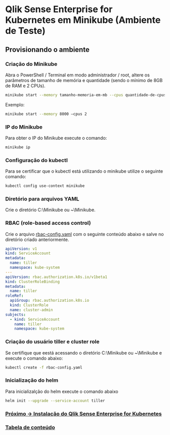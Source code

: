 # **Qlik Sense Enterprise for Kubernetes em Minikube** (Ambiente de Teste)

## Provisionando o ambiente

### Criação do Minikube

Abra o PowerShell / Terminal em modo administrador / root, altere os parâmetros de tamanho de memória e quantidade (sendo o mínimo de 8GB de RAM e 2 CPUs).

```sh
minikube start --memory tamanho-memoria-em-mb --cpus quantidade-de-cpus
```

Exemplo:

```sh
minikube start --memory 8000 –cpus 2
```

### IP do Minikube

Para obter o IP do Minikube execute o comando:

```sh
minikube ip
```

### Configuração do kubectl

Para se certificar que o kubectl está utilizando o minikube utilize o seguinte comando:

```sh
kubectl config use-context minikube
```
### Diretório para arquivos YAML
Crie o diretório C:\Minikube ou ~\Minikube.

### RBAC (role-based access control)

Crie o arquivo [rbac-config.yaml](YAML/rbac-config.yaml) com o seguinte conteúdo abaixo e salve no diretório criado anteriormente.

```yaml
apiVersion: v1
kind: ServiceAccount
metadata:
  name: tiller
  namespace: kube-system
---
apiVersion: rbac.authorization.k8s.io/v1beta1
kind: ClusterRoleBinding
metadata:
  name: tiller
roleRef:
  apiGroup: rbac.authorization.k8s.io
  kind: ClusterRole
  name: cluster-admin
subjects:
  - kind: ServiceAccount
    name: tiller
    namespace: kube-system
```

### Criação do usuário tiller e cluster role

Se certifique que eestá acessando o diretório C:\Minikube ou ~\Minikube e execute o comando abaixo:

```sh
kubectl create -f rbac-config.yaml
```

### Inicialização do helm

Para inicializalção do helm execute o comando abaixo

```sh
helm init --upgrade --service-account tiller
```

### [Próximo -> Instalação do Qlik Sense Enterprise for Kubernetes](INSTALL.md)

### [Tabela de conteúdo](README.md)